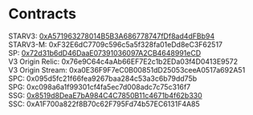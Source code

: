 # Contracts

STARV3: [0xA571963278014B5B3A686778747fDf8ad4dFBb94](https://polygonscan.com/token/0xA571963278014B5B3A686778747fDf8ad4dFBb94)\
STARV3-M: 0xF32E6dC7709c596c5a5f328fa01eDd8eC3F62517\
SP: [0x72d31b6dD46DaaE07391036097A2CB4648991eCD](https://polygonscan.com/token/0x72d31b6dD46DaaE07391036097A2CB4648991eCD)\
V3 Origin Relic: 0x76e9C64c4aAb66EF7E2c1b2EDa03f4D0413E9572\
V3 Origin Stream: 0xa0E36F9F7eC0B00851dD25053ceeA0517a692A51\
SPC: 0x095d5fc21f66fea9267baa284c53a3c6b79dd75b\
SPG: 0xc098a6a1f99301cf4fa5ec7d008adc7c75c316f7\
SSG: [0x8519d8DeaE7bA984C4C7850B11c4671b4f62b330](https://polygonscan.com/token/0x8519d8DeaE7bA984C4C7850B11c4671b4f62b330)\
SSC: 0xA1F700a822f8B70c62F795Fd74b57EC6131F4A85
